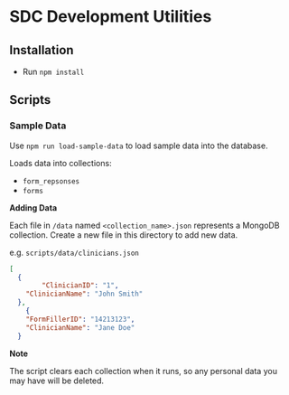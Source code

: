 # SDC Development Utilities

## Installation

- Run `npm install`

## Scripts

### Sample Data

Use `npm run load-sample-data` to load sample data into the database.

Loads data into collections:

- `form_repsonses`
- `forms`

**Adding Data**

Each file in `/data` named `<collection_name>.json` represents a MongoDB collection. Create a new file in this directory to add new data.

e.g. `scripts/data/clinicians.json`

```json
[
  {
		"ClinicianID": "1",
    "ClinicianName": "John Smith"
  },
 	{
    "FormFillerID": "14213123",
    "ClinicianName": "Jane Doe"
  }

```

**Note**

The script clears each collection when it runs, so any personal data you may have will be deleted.